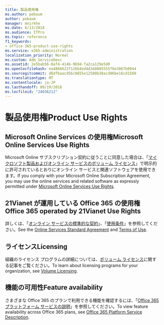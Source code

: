 ```yaml
---
title: 製品使用権
ms.author: pebaum
author: pebaum
manager: mnirkhe
ms.date: 6/13/2018
ms.audience: ITPro
ms.topic: reference
f1_keywords:
- office-365-product-use-rights
ms.service: o365-administration
localization_priority: Normal
ms.custom: Adm_ServiceDesc
ms.assetid: 2e5bab56-0af4-414b-9b94-fa2ca129e5d0
ms.openlocfilehash: ea4866622f126b4ed4d348005555f0e3067b0944
ms.sourcegitcommit: d6dfbaacd56c0855e12500b38acd06be16cd1560
ms.translationtype: MT
ms.contentlocale: ja-JP
ms.lasthandoff: 09/19/2018
ms.locfileid: "24036212"
---
```

# <a name="product-use-rights"></a><span data-ttu-id="5b224-102">製品使用権</span><span class="sxs-lookup"><span data-stu-id="5b224-102">Product Use Rights</span></span>

## <a name="microsoft-online-services-use-rights"></a><span data-ttu-id="5b224-103">Microsoft Online Services の使用権</span><span class="sxs-lookup"><span data-stu-id="5b224-103">Microsoft Online Services Use Rights</span></span>

<span data-ttu-id="5b224-104">Microsoft Online サブスクリプション契約に従うことに同意した場合は、「[マイクロソフト製品およびオンライン サービスのボリューム ライセンス](https://www.microsoft.com/licensing/products/products.aspx)」で明示的に許可されているとおりにオンライン サービスと関連ソフトウェアを使用できます。</span><span class="sxs-lookup"><span data-stu-id="5b224-104">If you comply with your Microsoft Online Subscription Agreement, you may use the online services and related software as expressly permitted under [Microsoft Online Services Use Rights](https://www.microsoft.com/licensing/products/products.aspx).</span></span>
  
## <a name="office-365-operated-by-21vianet-use-rights"></a><span data-ttu-id="5b224-105">21Vianet が運用している Office 365 の使用権</span><span class="sxs-lookup"><span data-stu-id="5b224-105">Office 365 operated by 21Vianet Use Rights</span></span>

<span data-ttu-id="5b224-106">詳しくは、「[オンライン サービスの標準的な契約](http://www.21vbluecloud.com/office365/O365-AgreeWebDir/)」、「[使用条件](http://www.21vbluecloud.com/office365/O365-TOU/)」を参照してください。</span><span class="sxs-lookup"><span data-stu-id="5b224-106">See the [Online Services Standard Agreement](http://www.21vbluecloud.com/office365/O365-AgreeWebDir/) and [Terms of Use](http://www.21vbluecloud.com/office365/O365-TOU/).</span></span>
  
## <a name="licensing"></a><span data-ttu-id="5b224-107">ライセンス</span><span class="sxs-lookup"><span data-stu-id="5b224-107">Licensing</span></span>

<span data-ttu-id="5b224-108">組織のライセンス プログラムの詳細については、[ボリューム ライセンス](https://go.microsoft.com/fwlink/?LinkId=393693)に関する記事をご覧ください。</span><span class="sxs-lookup"><span data-stu-id="5b224-108">To learn about licensing programs for your organization, see [Volume Licensing](https://go.microsoft.com/fwlink/?LinkId=393693).</span></span>
  
## <a name="feature-availability"></a><span data-ttu-id="5b224-109">機能の可用性</span><span class="sxs-lookup"><span data-stu-id="5b224-109">Feature availability</span></span>

<span data-ttu-id="5b224-110">さまざまな Office 365 のプランで利用できる機能を確認するには、「[Office 365 プラットフォーム サービスの説明](https://technet.microsoft.com/en-us/library/office-365-platform-service-description.aspx)」を参照してください。</span><span class="sxs-lookup"><span data-stu-id="5b224-110">To view feature availability across Office 365 plans, see [Office 365 Platform Service Description](https://technet.microsoft.com/en-us/library/office-365-platform-service-description.aspx).</span></span>
  

